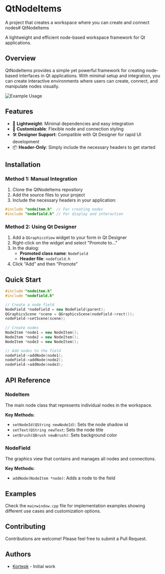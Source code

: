 # QtNodeItems

A project that creates a workspace where you can create and connect nodes# QtNodeItems

A lightweight and efficient node-based workspace framework for Qt applications.

## Overview

QtNodeItems provides a simple yet powerful framework for creating node-based interfaces in Qt applications. With minimal setup and integration, you can create interactive environments where users can create, connect, and manipulate nodes visually.

![Example Usage](./docs/example.gif)

## Features

- 🚀 **Lightweight**: Minimal dependencies and easy integration
- 🎨 **Customizable**: Flexible node and connection styling
- 🛠️ **Designer Support**: Compatible with Qt Designer for rapid UI development
- 📦 **Header-Only**: Simply include the necessary headers to get started

## Installation

### Method 1: Manual Integration

1. Clone the QtNodeItems repository
2. Add the source files to your project
3. Include the necessary headers in your application:

```cpp
#include "nodeitem.h"  // For creating nodes
#include "nodefield.h" // For display and interaction
```

### Method 2: Using Qt Designer

1. Add a `QGraphicsView` widget to your form in Qt Designer
2. Right-click on the widget and select "Promote to..."
3. In the dialog:
   - **Promoted class name**: `NodeField`
   - **Header file**: `nodefield.h`
4. Click "Add" and then "Promote"

## Quick Start

```cpp
#include "nodeitem.h"
#include "nodefield.h"

// Create a node field
NodeField *nodeField = new NodeField(parent);
QGraphicsScene *scene = QGraphicsScene(nodeField->rect());
nodeField->setScene(scene);
 
// Create nodes
NodeItem *node1 = new NodeItem();
NodeItem *node2 = new NodeItem();
NodeItem *node3 = new NodeItem();

// Add nodes to the field
nodeField->addNode(node1);
nodeField->addNode(node2);
nodeField->addNode(node3);

```

## API Reference

### NodeItem

The main node class that represents individual nodes in the workspace.

**Key Methods:**
- `setNodeId(QString newNodeId)`: Sets the node shadow id
- `setText(QString newText`:  Sets the node title
- `setBrush(QBrush newBrush)`: Sets background color 


### NodeField

The graphics view that contains and manages all nodes and connections.

**Key Methods:**
- `addNode(NodeItem *node)`: Adds a node to the field

## Examples

Check the `mainwindow.cpp` file for implementation examples showing different use cases and customization options.


## Contributing

Contributions are welcome! Please feel free to submit a Pull Request.


## Authors

- [Kortepk](https://github.com/Kortepk) - Initial work
